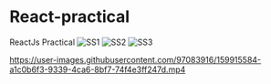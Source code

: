 # React-practical
ReactJs Practical
![SS1](https://user-images.githubusercontent.com/97083916/159915031-8d5e710b-19f6-40c2-85c7-fd49a6d98679.png)
![SS2](https://user-images.githubusercontent.com/97083916/159915040-196c517d-14c5-46c4-aea3-a9b6ff449e86.png)
![SS3](https://user-images.githubusercontent.com/97083916/159915048-3a0fd681-d4fa-4806-bde0-ec0cadc1c5de.png)


https://user-images.githubusercontent.com/97083916/159915584-a1c0b6f3-9339-4ca6-8bf7-74f4e3ff247d.mp4

